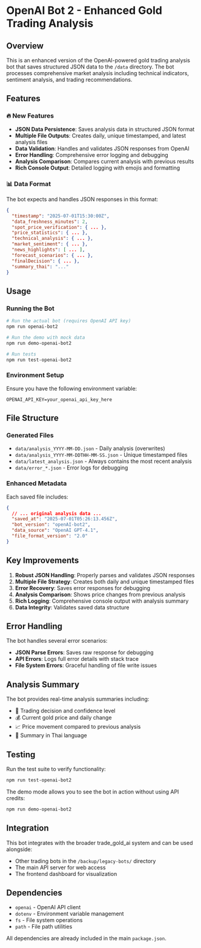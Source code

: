 # OpenAI Bot 2 - Enhanced Gold Trading Analysis

## Overview
This is an enhanced version of the OpenAI-powered gold trading analysis bot that saves structured JSON data to the `/data` directory. The bot processes comprehensive market analysis including technical indicators, sentiment analysis, and trading recommendations.

## Features

### 🔥 New Features
- **JSON Data Persistence**: Saves analysis data in structured JSON format
- **Multiple File Outputs**: Creates daily, unique timestamped, and latest analysis files
- **Data Validation**: Handles and validates JSON responses from OpenAI
- **Error Handling**: Comprehensive error logging and debugging
- **Analysis Comparison**: Compares current analysis with previous results
- **Rich Console Output**: Detailed logging with emojis and formatting

### 📊 Data Format
The bot expects and handles JSON responses in this format:
```json
{
  "timestamp": "2025-07-01T15:30:00Z",
  "data_freshness_minutes": 2,
  "spot_price_verification": { ... },
  "price_statistics": { ... },
  "technical_analysis": { ... },
  "market_sentiment": { ... },
  "news_highlights": [ ... ],
  "forecast_scenarios": { ... },
  "finalDecision": { ... },
  "summary_thai": "..."
}
```

## Usage

### Running the Bot
```bash
# Run the actual bot (requires OpenAI API key)
npm run openai-bot2

# Run the demo with mock data
npm run demo-openai-bot2

# Run tests
npm run test-openai-bot2
```

### Environment Setup
Ensure you have the following environment variable:
```env
OPENAI_API_KEY=your_openai_api_key_here
```

## File Structure

### Generated Files
- `data/analysis_YYYY-MM-DD.json` - Daily analysis (overwrites)
- `data/analysis_YYYY-MM-DDTHH-MM-SS.json` - Unique timestamped files
- `data/latest_analysis.json` - Always contains the most recent analysis
- `data/error_*.json` - Error logs for debugging

### Enhanced Metadata
Each saved file includes:
```json
{
  // ... original analysis data ...
  "saved_at": "2025-07-01T05:26:13.456Z",
  "bot_version": "openAI-bot2",
  "data_source": "OpenAI GPT-4.1",
  "file_format_version": "2.0"
}
```

## Key Improvements

1. **Robust JSON Handling**: Properly parses and validates JSON responses
2. **Multiple File Strategy**: Creates both daily and unique timestamped files
3. **Error Recovery**: Saves error responses for debugging
4. **Analysis Comparison**: Shows price changes from previous analysis
5. **Rich Logging**: Comprehensive console output with analysis summary
6. **Data Integrity**: Validates saved data structure

## Error Handling

The bot handles several error scenarios:
- **JSON Parse Errors**: Saves raw response for debugging
- **API Errors**: Logs full error details with stack trace
- **File System Errors**: Graceful handling of file write issues

## Analysis Summary

The bot provides real-time analysis summaries including:
- 🎯 Trading decision and confidence level
- 💰 Current gold price and daily change
- 📈 Price movement compared to previous analysis
- 📝 Summary in Thai language

## Testing

Run the test suite to verify functionality:
```bash
npm run test-openai-bot2
```

The demo mode allows you to see the bot in action without using API credits:
```bash
npm run demo-openai-bot2
```

## Integration

This bot integrates with the broader trade_gold_ai system and can be used alongside:
- Other trading bots in the `/backup/legacy-bots/` directory
- The main API server for web access
- The frontend dashboard for visualization

## Dependencies

- `openai` - OpenAI API client
- `dotenv` - Environment variable management
- `fs` - File system operations
- `path` - File path utilities

All dependencies are already included in the main `package.json`.
